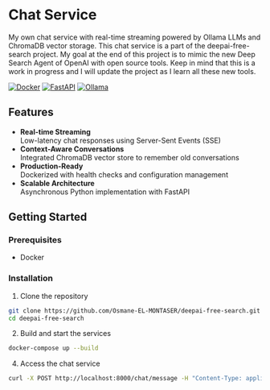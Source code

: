 # Chat Service

My own chat service with real-time streaming powered by Ollama LLMs and ChromaDB vector storage. This chat service is a part of the deepai-free-search project. My goal at the end of this project is to mimic the new Deep Search Agent of OpenAI with open source tools. Keep in mind that this is a work in progress and I will update the project as I learn all these new tools.

[![Docker](https://img.shields.io/badge/Docker-✓-blue?logo=docker)](https://www.docker.com/)
[![FastAPI](https://img.shields.io/badge/FastAPI-✓-green?logo=fastapi)](https://fastapi.tiangolo.com/)
[![Ollama](https://img.shields.io/badge/Ollama-✓-yellowgreen)](https://ollama.ai/)

## Features

- **Real-time Streaming**  
  Low-latency chat responses using Server-Sent Events (SSE)
- **Context-Aware Conversations**  
  Integrated ChromaDB vector store to remember old conversations
- **Production-Ready**  
  Dockerized with health checks and configuration management
- **Scalable Architecture**  
  Asynchronous Python implementation with FastAPI

## Getting Started

### Prerequisites

- Docker

### Installation

1. Clone the repository

```bash
git clone https://github.com/Osmane-EL-MONTASER/deepai-free-search.git
cd deepai-free-search
```

2. Build and start the services

```bash
docker-compose up --build
```

4. Access the chat service

```bash
curl -X POST http://localhost:8000/chat/message -H "Content-Type: application/json" -d '{"messages": [{"role": "user", "content": "Hello, who are you? Nice to meet you!"}]}'
```


